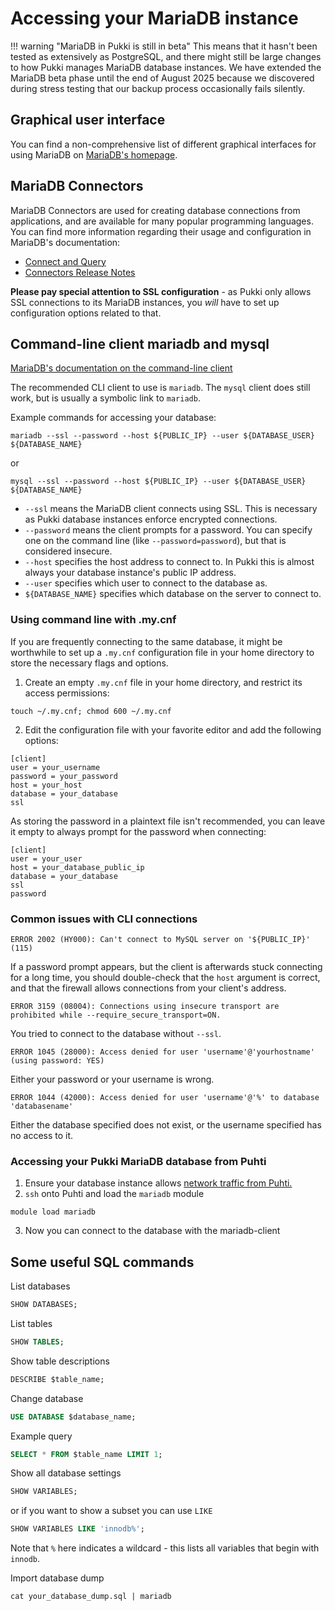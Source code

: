 # Accessing your MariaDB instance
!!! warning "MariaDB in Pukki is still in beta"
    This means that it hasn't been tested as extensively as PostgreSQL, and there might still be
    large changes to how Pukki manages MariaDB database instances. We have extended the MariaDB
    beta phase until the end of August 2025 because we discovered during stress testing that
    our backup process occasionally fails silently.

## Graphical user interface
You can find a non-comprehensive list of different graphical interfaces for using MariaDB on
[MariaDB's homepage](https://mariadb.com/kb/en/graphical-and-enhanced-clients/).

## MariaDB Connectors

MariaDB Connectors are used for creating database connections from applications,
and are available for many popular programming languages. You can find more information
regarding their usage and configuration in MariaDB's documentation:

  * [Connect and Query](https://mariadb.com/docs/server/clients-and-utilities/server-client-software/client-libraries/connect-and-query)
  * [Connectors Release Notes](https://mariadb.com/kb/en/connectors/)

**Please pay special attention to SSL configuration** - as Pukki only allows SSL connections
to its MariaDB instances, you *will* have to set up configuration options related to that.

## Command-line client mariadb and mysql
[MariaDB's documentation on the command-line client](https://mariadb.com/kb/en/mariadb-command-line-client/)

The recommended CLI client to use is `mariadb`. The `mysql` client does still work, but is
usually a symbolic link to `mariadb`.

Example commands for accessing your database:

```
mariadb --ssl --password --host ${PUBLIC_IP} --user ${DATABASE_USER} ${DATABASE_NAME}
```

or

```
mysql --ssl --password --host ${PUBLIC_IP} --user ${DATABASE_USER} ${DATABASE_NAME}
```

  * `--ssl` means the MariaDB client connects using SSL. This is necessary as
Pukki database instances enforce encrypted connections.
  * `--password` means the client prompts for a password. You can specify one
on the command line (like `--password=password`), but that is considered insecure.
  * `--host` specifies the host address to connect to. In Pukki this is almost
always your database instance's public IP address.
  * `--user` specifies which user to connect to the database as.
  * `${DATABASE_NAME}` specifies which database on the server to connect to.


### Using command line with .my.cnf

If you are frequently connecting to the same database, it might be worthwhile to set up a
`.my.cnf` configuration file in your home directory to store the necessary flags and options.

1. Create an empty `.my.cnf` file in your home directory, and restrict its access permissions:

```
touch ~/.my.cnf; chmod 600 ~/.my.cnf
```

2. Edit the configuration file with your favorite editor and add the following options:
```
[client]
user = your_username
password = your_password
host = your_host
database = your_database
ssl
```

As storing the password in a plaintext file isn't recommended, you can leave it empty to
always prompt for the password when connecting:

```
[client]
user = your_user
host = your_database_public_ip
database = your_database
ssl
password
```


### Common issues with CLI connections

```
ERROR 2002 (HY000): Can't connect to MySQL server on '${PUBLIC_IP}' (115)
```

If a password prompt appears, but the client is afterwards stuck connecting for a long time, you should
double-check that the `host` argument is correct, and that the firewall allows connections from your client's
address.

```
ERROR 3159 (08004): Connections using insecure transport are prohibited while --require_secure_transport=ON.
```

You tried to connect to the database without `--ssl`.

```
ERROR 1045 (28000): Access denied for user 'username'@'yourhostname' (using password: YES)
```

Either your password or your username is wrong.

```
ERROR 1044 (42000): Access denied for user 'username'@'%' to database 'databasename'
```

Either the database specified does not exist, or the username specified has no access to it.


### Accessing your Pukki MariaDB database from Puhti

1. Ensure your database instance allows [network traffic from Puhti.](firewalls.md#puhti)
2. `ssh` onto Puhti and load the `mariadb` module
```
module load mariadb
```
3. Now you can connect to the database with the mariadb-client

<!-- ### Basic Puhti batch job example using mysql
// I'm too lacy to verify the same example as in postgres-accessing.md

1. This requires that you have configured `~/.my.cnf` correctly in the previous section.
2. Create a file named `my-first-mariadb-batch-job.bash`:
   ```bash title="my-first-mariadb-batch-job.bash"
   #!/bin/bash -l
   #SBATCH --job-name=mariadb_job
   #SBATCH --output=output_%j.txt
   #SBATCH --error=errors_%j.txt
   #SBATCH --time=00:01:00
   #SBATCH --account=$PROJECT_NUMBER
   #SBATCH --ntasks=1
   #SBATCH --partition=test
   #SBATCH --mem-per-cpu=1024

   module load mariadb
   mariadb -c 'SELECT 1' >> mariadb-results.txt
   ```
   Make sure that you have updated the following variables:
      * `$PROJECT_NUMBER` – your CSC project ID (e.g. project_2001234)
      * `$DB_USER_NAME` – your database username (same as in `~/.my.cnf`)
      * `$DB_IP_ADDRESS` – the public IP-address of your database
      * `$DATABASE_NAME` – name of your database
3. Once you are happy with the batch script, you can submit the job by running:
   ```
   sbatch my-first-mariadb-batch-job.bash
   ```
-->

##  Some useful SQL commands

List databases
```sql
SHOW DATABASES;
```

List tables
```sql
SHOW TABLES;
```

Show table descriptions
```sql
DESCRIBE $table_name;
```

Change database
```sql
USE DATABASE $database_name;
```

Example query
```sql
SELECT * FROM $table_name LIMIT 1;
```

Show all database settings
```sql
SHOW VARIABLES;
```

or if you want to show a subset you can use `LIKE`
```sql
SHOW VARIABLES LIKE 'innodb%';
```
Note that `%` here indicates a wildcard - this lists all variables that begin with `innodb`.

<!--- Extended display --->
Import database dump
```
cat your_database_dump.sql | mariadb
```
